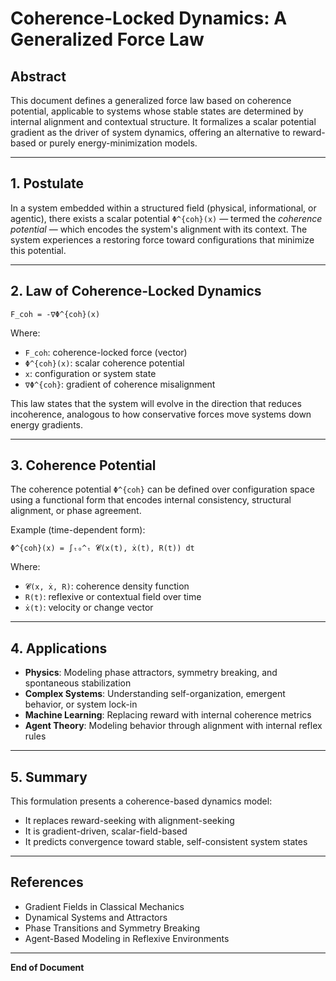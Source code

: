 # Coherence-Locked Dynamics: A Generalized Force Law

## Abstract
This document defines a generalized force law based on coherence potential, applicable to systems whose stable states are determined by internal alignment and contextual structure. It formalizes a scalar potential gradient as the driver of system dynamics, offering an alternative to reward-based or purely energy-minimization models.

---

## 1. Postulate

In a system embedded within a structured field (physical, informational, or agentic), there exists a scalar potential `Φ^{coh}(x)` — termed the *coherence potential* — which encodes the system's alignment with its context. The system experiences a restoring force toward configurations that minimize this potential.

---

## 2. Law of Coherence-Locked Dynamics

```
F_coh = -∇Φ^{coh}(x)
```

Where:
- `F_coh`: coherence-locked force (vector)
- `Φ^{coh}(x)`: scalar coherence potential
- `x`: configuration or system state
- `∇Φ^{coh}`: gradient of coherence misalignment

This law states that the system will evolve in the direction that reduces incoherence, analogous to how conservative forces move systems down energy gradients.

---

## 3. Coherence Potential

The coherence potential `Φ^{coh}` can be defined over configuration space using a functional form that encodes internal consistency, structural alignment, or phase agreement.

Example (time-dependent form):
```
Φ^{coh}(x) = ∫ₜ₀^ₜ 𝓒(x(t), ẋ(t), R(t)) dt
```

Where:
- `𝓒(x, ẋ, R)`: coherence density function
- `R(t)`: reflexive or contextual field over time
- `ẋ(t)`: velocity or change vector

---

## 4. Applications

- **Physics**: Modeling phase attractors, symmetry breaking, and spontaneous stabilization
- **Complex Systems**: Understanding self-organization, emergent behavior, or system lock-in
- **Machine Learning**: Replacing reward with internal coherence metrics
- **Agent Theory**: Modeling behavior through alignment with internal reflex rules

---

## 5. Summary

This formulation presents a coherence-based dynamics model:
- It replaces reward-seeking with alignment-seeking
- It is gradient-driven, scalar-field-based
- It predicts convergence toward stable, self-consistent system states

---

## References

- Gradient Fields in Classical Mechanics
- Dynamical Systems and Attractors
- Phase Transitions and Symmetry Breaking
- Agent-Based Modeling in Reflexive Environments

---

**End of Document**
